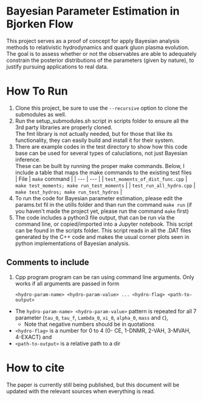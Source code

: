 # Bayesian Parameter Estimation in Bjorken Flow

This project serves as a proof of concept for apply Bayesian analysis methods to relativistic hydrodynamics and quark gluon plasma evolution.
The goal is to assess whether or not the observables are able to adequately constrain the posterior distributions of the parameters (given by nature), to justify pursuing applications to real data.

# How To Run

1. Clone this project, be sure to use the `--recursive` option to clone the submodules as well.
1. Run the setup_submodules.sh script in scripts folder to ensure all the 3rd party libraries are properly cloned.  
   The fmt library is not actually needed, but for those that like its functionality, they can easily build and install it for their system.
1. There are example codes in the test directory to show how this code base can be used for several types of caluclations, not just Bayesian inference.  
   These can be built by running the proper make commands. Below, I include a table that maps the make commands to the existing test files  
   | File | `make` command |
   | --- | --- |
   | `test_moments_of_dist_func.cpp` | `make test_moments; make run_test_moments` |
   | `test_run_all_hydro.cpp`        | `make test_hydros; make run_test_hydros`   |
1. To run the code for Bayesian parameter estimation, please edit the params.txt fil in the utills folder and than run the command `make run` (if you haven't made the project yet, please run the command `make` first)
1. The code includes a python3 file output, that can be run via the command line, or copied/imported into a Jupyter notebook. This script can be found in the scripts folder.
   This script reads in all the .DAT files generated by the C++ code and makes the usual corner plots seen in python implementations of Bayesian analysis.

## Comments to include
1. Cpp program program can be ran using command line arguments. Only works if all arguments are passed in form  

   ```terminal
   <hydro-param-name> <hydro-param-value> ... <hydro-flag> <path-to-output>
   ```  

  - The `hydro-param-name> <hydro-param-value>` pattern is repeated for all 7 parameter (`tau_0`, `tau_f`, `Lambda_0`, `xi_0`, `alpha_0`, `mass` and `C`),  
    - Note that negative numbers should be in quotations
  - `<hydro-flag>` is a number for 0 to 4 (0- CE, 1-DNMR, 2-VAH, 3-MVAH, 4-EXACT) and  
  - `<path-to-output>` is a relative path to a dir

# How to cite
The paper is currently still being published, but this document will be updated with the relevant sources when everything is read.
